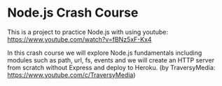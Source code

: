 # Node.js Crash Course

This is a project to practice Node.js with using youtube: 
https://www.youtube.com/watch?v=fBNz5xF-Kx4

In this crash course we will explore Node.js fundamentals including modules such as path, url, fs, events and we will create an HTTP server from scratch without Express and deploy to Heroku.
(by TraversyMedia: https://www.youtube.com/c/TraversyMedia)
